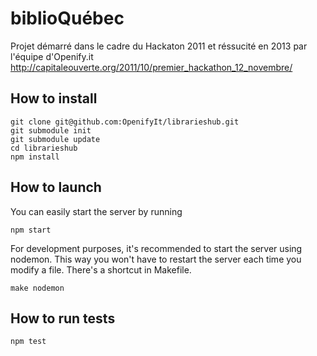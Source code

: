# biblioQuébec

Projet démarré dans le cadre du Hackaton 2011 et réssucité en 2013 par l'équipe d'Openify.it
http://capitaleouverte.org/2011/10/premier_hackathon_12_novembre/

## How to install

    git clone git@github.com:OpenifyIt/librarieshub.git
    git submodule init
    git submodule update
    cd librarieshub
    npm install

## How to launch
    
You can easily start the server by running

    npm start
    
For development purposes, it's recommended to start the server using nodemon. This way you won't have to restart the server each time you modify a file. There's a shortcut in Makefile.

    make nodemon

## How to run tests
    
    npm test
